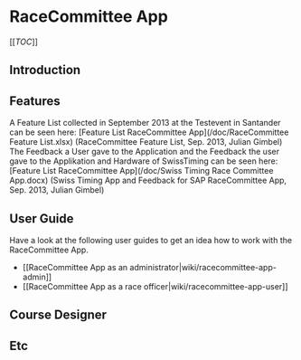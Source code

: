 # RaceCommittee App

[[_TOC_]]

## Introduction

## Features
A Feature List collected in September 2013 at the Testevent in Santander can be seen here:
[Feature List RaceCommittee App](/doc/RaceCommittee Feature List.xlsx) (RaceCommittee Feature List, Sep. 2013, Julian Gimbel)
The Feedback a User gave to the Application and the Feedback the user gave to the Applikation and Hardware of SwissTiming can be seen here:
[Feature List RaceCommittee App](/doc/Swiss Timing Race Committee App.docx) (Swiss Timing App and Feedback for SAP RaceCommittee App, Sep. 2013, Julian Gimbel)

## User Guide

Have a look at the following user guides to get an idea how to work with the RaceCommittee App.

* [[RaceCommittee App as an administrator|wiki/racecommittee-app-admin]]
* [[RaceCommittee App as a race officer|wiki/racecommittee-app-user]]

## Course Designer

## Etc